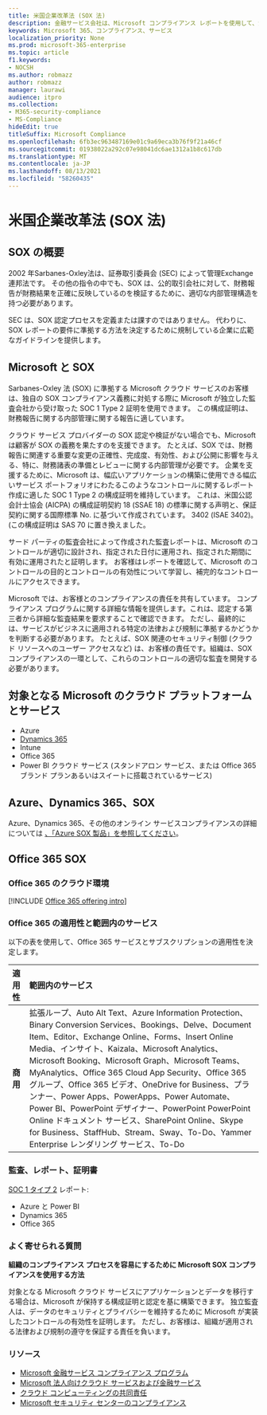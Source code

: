 ```yaml
---
title: 米国企業改革法 (SOX 法)
description: 金融サービス会社は、Microsoft コンプライアンス レポートを使用して、法令遵守に対処Sarbanes-Oxleyできます。
keywords: Microsoft 365、コンプライアンス、サービス
localization_priority: None
ms.prod: microsoft-365-enterprise
ms.topic: article
f1.keywords:
- NOCSH
ms.author: robmazz
author: robmazz
manager: laurawi
audience: itpro
ms.collection:
- M365-security-compliance
- MS-Compliance
hideEdit: true
titleSuffix: Microsoft Compliance
ms.openlocfilehash: 6fb3ec963487169e01c9a69eca3b76f9f21a46cf
ms.sourcegitcommit: 01938022a292c07e98041dc6ae1312a1b8c617db
ms.translationtype: MT
ms.contentlocale: ja-JP
ms.lasthandoff: 08/13/2021
ms.locfileid: "58260435"
---
```

# <a name="sarbanes-oxley-act-of-2002-sox"></a>米国企業改革法 (SOX 法)

## <a name="sox-overview"></a>SOX の概要

2002 年Sarbanes-Oxley法は、証券取引委員会 (SEC) によって管理Exchange連邦法です。 その他の指令の中でも、SOX は、公的取引会社に対して、財務報告が財務結果を正確に反映しているのを検証するために、適切な内部管理構造を持つ必要があります。

SEC は、SOX 認定プロセスを定義または課すのではありません。 代わりに、SOX レポートの要件に準拠する方法を決定するために規制している企業に広範なガイドラインを提供します。

## <a name="microsoft-and-sox"></a>Microsoft と SOX

Sarbanes-Oxley 法 (SOX) に準拠する Microsoft クラウド サービスのお客様は、独自の SOX コンプライアンス義務に対処する際に Microsoft が独立した監査会社から受け取った SOC 1 Type 2 証明を使用できます。 この構成証明は、財務報告に関する内部管理に関する報告に適しています。

クラウド サービス プロバイダーの SOX 認定や検証がない場合でも、Microsoft は顧客が SOX の義務を果たすのを支援できます。 たとえば、SOX では、財務報告に関連する重要な変更の正確性、完成度、有効性、および公開に影響を与える、特に、財務諸表の準備とレビューに関する内部管理が必要です。 企業を支援するために、Microsoft は、幅広いアプリケーションの構築に使用できる幅広いサービス ポートフォリオにわたるこのようなコントロールに関するレポート作成に適した SOC 1 Type 2 の構成証明を維持しています。 これは、米国公認会計士協会 (AICPA) の構成証明契約 18 (SSAE 18) の標準に関する声明と、保証契約に関する国際標準 No. に基づいて作成されています。 3402 (ISAE 3402)。 (この構成証明は SAS 70 に置き換えました。

サード パーティの監査会社によって作成された監査レポートは、Microsoft のコントロールが適切に設計され、指定された日付に運用され、指定された期間に有効に運用されたと証明します。 お客様はレポートを確認して、Microsoft のコントロールの目的とコントロールの有効性について学習し、補完的なコントロールにアクセスできます。

Microsoft では、お客様とのコンプライアンスの責任を共有しています。 コンプライアンス プログラムに関する詳細な情報を提供します。これは、認定する第三者から詳細な監査結果を要求することで確認できます。 ただし、最終的には、サービスがビジネスに適用される特定の法律および規制に準拠するかどうかを判断する必要があります。 たとえば、SOX 関連のセキュリティ制御 (クラウド リソースへのユーザー アクセスなど) は、お客様の責任です。組織は、SOX コンプライアンスの一環として、これらのコントロールの適切な監査を開発する必要があります。

## <a name="microsoft-in-scope-cloud-platforms--services"></a>対象となる Microsoft のクラウド プラットフォームとサービス

- Azure
- [Dynamics 365](https://aka.ms/d365-compliance-list)
- Intune
- Office 365
- Power BI クラウド サービス (スタンドアロン サービス、または Office 365 ブランド プランあるいはスイートに搭載されているサービス)

## <a name="azure-dynamics-365-and-sox"></a>Azure、Dynamics 365、SOX

Azure、Dynamics 365、その他のオンライン サービスコンプライアンスの詳細については [、「Azure SOX 製品」を参照してください](/azure/compliance/offerings/offering-sox-us)。

## <a name="office-365-and-sox"></a>Office 365 SOX

### <a name="office-365-cloud-environments"></a>Office 365 のクラウド環境

[!INCLUDE [Office 365 offering intro](../includes/o365-offering-introduction.md)]

### <a name="office-365-applicability-and-in-scope-services"></a>Office 365 の適用性と範囲内のサービス

以下の表を使用して、Office 365 サービスとサブスクリプションの適用性を決定します。

| **適用性** | **範囲内のサービス** |
|:------------------|:----------------------|
| **商用** | 拡張ループ、Auto Alt Text、Azure Information Protection、Binary Conversion Services、Bookings、Delve、Document Item、Editor、Exchange Online、Forms、Insert Online Media、インサイト、Kaizala、Microsoft Analytics、 Microsoft Booking、Microsoft Graph、Microsoft Teams、MyAnalytics、Office 365 Cloud App Security、Office 365 グループ、Office 365 ビデオ、OneDrive for Business、プランナー、Power Apps、PowerApps、Power Automate、Power BI、PowerPoint デザイナー、PowerPoint PowerPoint Online ドキュメント サービス、SharePoint Online、Skype for Business、StaffHub、Stream、Sway、To-Do、Yammer Enterprise レンダリング サービス、To-Do  |

### <a name="audits-reports-and-certificates"></a>監査、レポート、証明書

[SOC 1 タイプ 2](offering-SOC.md) レポート:

- Azure と Power BI
- Dynamics 365
- Office 365

### <a name="frequently-asked-questions"></a>よく寄せられる質問

**組織のコンプライアンス プロセスを容易にするために Microsoft SOX コンプライアンスを使用する方法**

対象となる Microsoft クラウド サービスにアプリケーションとデータを移行する場合は、Microsoft が保持する構成証明と認定を基に構築できます。 独立監査人は、データのセキュリティとプライバシーを維持するために Microsoft が実装したコントロールの有効性を証明します。 ただし、お客様は、組織が適用される法律および規制の遵守を保証する責任を負います。

### <a name="resources"></a>リソース

- [Microsoft 金融サービス コンプライアンス プログラム](https://www.microsoft.com/download/details.aspx?id=55332)
- [Microsoft 法人向けクラウド サービスおよび金融サービス](https://www.microsoft.com/trustcenter/cloudservices/financialservices)
- [クラウド コンピューティングの共同責任](https://aka.ms/sharedresponsibility)
- [Microsoft セキュリティ センターのコンプライアンス](https://www.microsoft.com/trust-center/compliance/compliance-overview)
